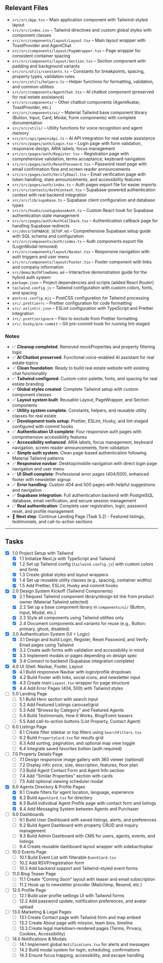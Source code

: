 ## Relevant Files

- `src/src/App.tsx` – Main application component with Tailwind-styled layout
- `src/src/index.css` – Tailwind directives and custom global styles with component classes
- `src/src/components/layout/Layout.tsx` – Main layout wrapper with ToastProvider and AgentChat
- `src/src/components/layout/PageWrapper.tsx` – Page wrapper for consistent container spacing
- `src/src/components/layout/Section.tsx` – Section component with padding and background variants
- `src/src/utils/constants.ts` – Constants for breakpoints, spacing, property types, validation rules
- `src/src/utils/helpers.ts` – Helper functions for formatting, validation, and common utilities
- `src/src/components/AgentChat.tsx` – AI chatbot component (preserved for real estate assistance)
- `src/src/components/` – Other chatbot components (AgentAvatar, ToastProvider, etc.)
- `src/src/components/ui/` – Material Tailwind base component library (Button, Input, Card, Modal, Form components) with complete documentation
- `src/src/utils/` – Utility functions for voice recognition and agent memory
- `src/src/api/geminiApi.ts` – AI API integration for real estate assistance
- `src/src/pages/auth/Login.tsx` – Login page with form validation, responsive design, ARIA labels, focus management
- `src/src/pages/auth/Register.tsx` – Registration page with comprehensive validation, terms acceptance, keyboard navigation
- `src/src/pages/auth/ResetPassword.tsx` – Password reset page with email confirmation flow and screen reader announcements
- `src/src/pages/auth/VerifyEmail.tsx` – Email verification page with token handling, state announcements, and accessibility features
- `src/src/pages/auth/index.ts` – Auth pages export file for easier imports
- `src/src/contexts/AuthContext.tsx` – Supabase-powered authentication context with real backend integration
- `src/src/lib/supabase.ts` – Supabase client configuration and database types
- `src/src/hooks/useSupabaseAuth.ts` – Custom React hook for Supabase authentication state management
- `src/src/pages/auth/AuthCallback.tsx` – Authentication callback page for handling Supabase redirects
- `src/docs/SUPABASE_SETUP.md` – Comprehensive Supabase setup guide with SQL schema and configuration
- `src/src/components/auth/index.ts` – Auth components export file (LoginModal removed)
- `src/src/components/layout/Navbar.tsx` – Responsive navigation with auth triggers and user menu
- `src/src/components/layout/Footer.tsx` – Footer component with links and company information
- `src/demo/AuthFlowDemo.md` – Interactive demonstration guide for the hybrid auth system
- `package.json` – Project dependencies and scripts (added React Router)
- `tailwind.config.js` – Tailwind configuration with custom colors, fonts, and spacing
- `postcss.config.mjs` – PostCSS configuration for Tailwind processing
- `src/.prettierrc` – Prettier configuration for code formatting
- `src/.eslintrc.json` – ESLint configuration with TypeScript and Prettier integration
- `src/.prettierignore` – Files to exclude from Prettier formatting
- `src/.husky/pre-commit` – Git pre-commit hook for running lint-staged

### Notes

- ✅ **Cleanup completed**: Removed mockProperties and property filtering logic
- ✅ **AI Chatbot preserved**: Functional voice-enabled AI assistant for real estate topics
- ✅ **Clean foundation**: Ready to build real estate website with existing chat functionality
- ✅ **Tailwind configured**: Custom color palette, fonts, and spacing for real estate branding
- ✅ **Global styles created**: Complete Tailwind setup with custom component classes
- ✅ **Layout system built**: Reusable Layout, PageWrapper, and Section components
- ✅ **Utility system complete**: Constants, helpers, and reusable utility classes for real estate
- ✅ **Development tools setup**: Prettier, ESLint, Husky, and lint-staged configured with commit hooks
- ✅ **Authentication UI complete**: Four responsive auth pages with comprehensive accessibility features
- ✅ **Accessibility enhanced**: ARIA labels, focus management, keyboard navigation, screen reader announcements, form validation
- ✅ **Simple auth system**: Clean page-based authentication following Material Tailwind patterns
- ✅ **Responsive navbar**: Desktop/mobile navigation with direct login page navigation and user menu
- ✅ **UI Shell complete**: Professional error pages (404/500), enhanced footer with newsletter signup
- ✅ **Error handling**: Custom 404 and 500 pages with helpful suggestions and navigation
- ✅ **Supabase integration**: Full authentication backend with PostgreSQL database, email verification, and secure session management
- ✅ **Real authentication**: Complete user registration, login, password reset, and profile management
- 🎯 **Next step**: Continue Landing Page (Task 5.2) - Featured listings, testimonials, and call-to-action sections

---

## Tasks

- [x] 1.0 Project Setup with Tailwind
  - [x] 1.1 Initialize Next.js with TypeScript and Tailwind
  - [x] 1.2 Set up Tailwind config (`tailwind.config.js`) with custom colors and fonts
  - [x] 1.3 Create global styles and layout wrappers
  - [x] 1.4 Set up reusable utility classes (e.g., spacing, container widths)
  - [x] 1.5 Add Prettier, ESLint, Husky and commit hooks

- [x] 2.0 Design System Kickoff (Tailwind Components)
  - [x] 2.1 Request Tailwind component library/design kit link from product owner (Material Tailwind selected)
  - [x] 2.2 Set up a base component library in `components/ui/` (Button, Input, Modal, etc.)
  - [x] 2.3 Style all components using Tailwind utilities only
  - [x] 2.4 Document components and variants for reuse (e.g., Button: primary, ghost, disabled)

- [x] 3.0 Authentication System (UI + Logic)  
  - [x] 3.1 Design and build Login, Register, Reset Password, and Verify Email pages using Tailwind  
  - [x] 3.2 Create auth forms with validation and accessibility in mind  
  - [x] 3.3 Implement modals or pages depending on design spec  
  - [x] 3.4 Connect to backend (Supabase integration complete)

- [x] 4.0 UI Shell: Navbar, Footer, Layout  
  - [x] 4.1 Build responsive Navbar with login/profile dropdown  
  - [x] 4.2 Build Footer with links, social icons, and newsletter input  
  - [x] 4.3 Create main `Layout.tsx` wrapper for page structure  
  - [x] 4.4 Add Error Pages (404, 500) with Tailwind styles

- [ ] 5.0 Landing Page
  - [ ] 5.1 Build Hero section with search input
  - [ ] 5.2 Add Featured Listings carousel/grid
  - [ ] 5.3 Add "Browse by Category" and Featured Agents
  - [ ] 5.4 Build Testimonials, How It Works, Blog/Event teasers
  - [ ] 5.5 Add call-to-action buttons (List Property, Contact Agent)

- [ ] 6.0 Listings Page
  - [ ] 6.1 Create filter sidebar or top filters using `SearchFilters.tsx`
  - [ ] 6.2 Build `PropertyCard.tsx` for results grid
  - [ ] 6.3 Add sorting, pagination, and optional map view toggle
  - [ ] 6.4 Integrate saved favorites button (auth required)

- [ ] 7.0 Property Details Page
  - [ ] 7.1 Design responsive image gallery with 360 viewer (optional)
  - [ ] 7.2 Display info: price, size, description, features, floor plan
  - [ ] 7.3 Build Agent Contact Form and Agent Info section
  - [ ] 7.4 Add “Similar Properties” section with cards
  - [ ] 7.5 Add optional viewing scheduler modal

- [x] 8.0 Agents Directory & Profile Pages
  - [x] 8.1 Create filters for agent location, language, experience
  - [x] 8.2 Build `AgentCard.tsx` for directory
  - [x] 8.3 Build individual Agent Profile page with contact form and listings
  - [x] 8.4 Add Messaging System between Agents and Purchaser

- [ ] 9.0 Dashboards
  - [ ] 9.1 Build User Dashboard with saved listings, alerts, and preferences
  - [ ] 9.2 Build Agent Dashboard with property CRUD and inquiry management
  - [ ] 9.3 Build Admin Dashboard with CMS for users, agents, events, and listings
  - [ ] 9.4 Create reusable dashboard layout wrapper with sidebar/topbar

- [ ] 10.0 Events Page
  - [ ] 10.1 Build Event List with filterable `EventCard.tsx`
  - [ ] 10.2 Add RSVP/registration form
  - [ ] 10.3 Add backend support and Tailwind-styled event forms

- [ ] 11.0 Blog Teaser Page
  - [ ] 11.1 Create “Coming Soon” layout with teaser and email subscription
  - [ ] 11.2 Hook up to newsletter provider (Mailchimp, Resend, etc.)

- [ ] 12.0 Profile Page
  - [ ] 12.1 Build user profile settings UI with Tailwind forms
  - [ ] 12.2 Add password update, notification preferences, and avatar upload

- [ ] 13.0 Marketing & Legal Pages
  - [ ] 13.1 Create Contact page with Tailwind form and map embed
  - [ ] 13.2 Create About page with mission, team bios, timeline
  - [ ] 13.3 Create legal markdown-rendered pages (Terms, Privacy, Cookies, Accessibility)

- [ ] 14.0 Notifications & Modals
  - [ ] 14.1 Implement global `Notifications.tsx` for alerts and messages
  - [ ] 14.2 Build modal system for login, scheduling, confirmations
  - [ ] 14.3 Ensure focus trapping, accessibility, and escape handling
